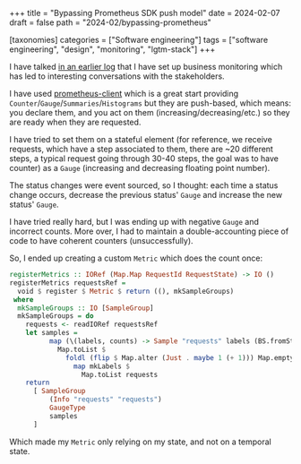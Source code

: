 +++
title = "Bypassing Prometheus SDK push model"
date = 2024-02-07
draft = false
path = "2024-02/bypassing-prometheus"

[taxonomies]
categories = ["Software engineering"]
tags = ["software engineering", "design", "monitoring", "lgtm-stack"]
+++

I have talked [in an earlier log](@/2023-09-24_homelab-monitoring-withings.md)
that I have set up business monitoring which has led to interesting conversations
with the stakeholders.

I have used [prometheus-client](https://hackage.haskell.org/package/prometheus-client)
which is a great start providing `Counter`/`Gauge`/`Summaries`/`Histograms`
but they are push-based, which means: you declare them, and you act on them
(increasing/decreasing/etc.) so they are ready when they are requested.

I have tried to set them on a stateful element (for reference, we receive
requests, which have a step associated to them, there are ~20 different
steps, a typical request going through 30-40 steps, the goal was to have
counter) as a `Gauge` (increasing and decreasing floating point number).

The status changes were event sourced, so I thought: each time a status change
occurs, decrease the previous status' `Gauge` and increase the new status' `Gauge`.

I have tried really hard, but I was ending up with negative `Gauge` and incorrect counts.
More over, I had to maintain a double-accounting piece of code to have coherent counters
(unsuccessfully).

So, I ended up creating a custom `Metric` which does the count once:

```haskell
registerMetrics :: IORef (Map.Map RequestId RequestState) -> IO ()
registerMetrics requestsRef =
  void $ register $ Metric $ return ((), mkSampleGroups)
 where
  mkSampleGroups :: IO [SampleGroup]
  mkSampleGroups = do
    requests <- readIORef requestsRef
    let samples =
          map (\(labels, counts) -> Sample "requests" labels (BS.fromString $ show $ int2Float counts)) $
            Map.toList $
              foldl (flip $ Map.alter (Just . maybe 1 (+ 1))) Map.empty $
                map mkLabels $
                  Map.toList requests
    return
      [ SampleGroup
          (Info "requests" "requests")
          GaugeType
          samples
      ]
```

Which made my `Metric` only relying on my state, and not on a temporal state.

